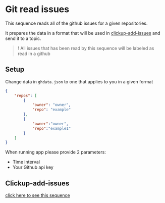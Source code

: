 # Git read issues

This sequence reads all of the github issues for a given repositories.

It prepares the data in a format that will be used in [clickup-add-issues]() and send it to a topic.

> ! All issues that has been read by this sequence will be labeled as read in a github

## Setup

Change data in `ghdata.json` to one that applies to you in a given format

```json
{
    "repos": [
        {
            "owner": "owner",
            "repo": "example"
        },
        {
            "owner":"owner",
            "repo":"example1"
        }
    ]
}
```

When running app please provide 2 parameters:

- Time interval
- Your Github api key

## Clickup-add-issues

[click here to see this sequence]()

